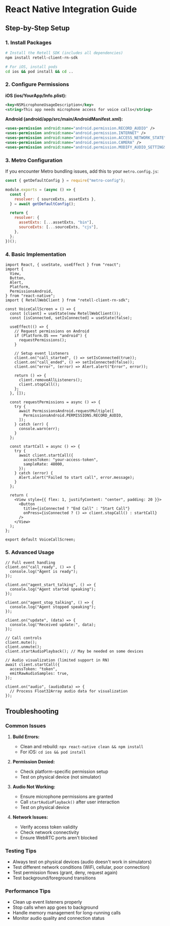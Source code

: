 # React Native Integration Guide

## Step-by-Step Setup

### 1. Install Packages

```bash
# Install the Retell SDK (includes all dependencies)
npm install retell-client-rn-sdk

# For iOS, install pods
cd ios && pod install && cd ..
```

### 2. Configure Permissions

**iOS (ios/YourApp/Info.plist):**

```xml
<key>NSMicrophoneUsageDescription</key>
<string>This app needs microphone access for voice calls</string>
```

**Android (android/app/src/main/AndroidManifest.xml):**

```xml
<uses-permission android:name="android.permission.RECORD_AUDIO" />
<uses-permission android:name="android.permission.INTERNET" />
<uses-permission android:name="android.permission.ACCESS_NETWORK_STATE" />
<uses-permission android:name="android.permission.CAMERA" />
<uses-permission android:name="android.permission.MODIFY_AUDIO_SETTINGS" />
```

### 3. Metro Configuration

If you encounter Metro bundling issues, add this to your `metro.config.js`:

```javascript
const { getDefaultConfig } = require("metro-config");

module.exports = (async () => {
  const {
    resolver: { sourceExts, assetExts },
  } = await getDefaultConfig();

  return {
    resolver: {
      assetExts: [...assetExts, "bin"],
      sourceExts: [...sourceExts, "cjs"],
    },
  };
})();
```

### 4. Basic Implementation

```tsx
import React, { useState, useEffect } from "react";
import {
  View,
  Button,
  Alert,
  Platform,
  PermissionsAndroid,
} from "react-native";
import { RetellWebClient } from "retell-client-rn-sdk";

const VoiceCallScreen = () => {
  const [client] = useState(new RetellWebClient());
  const [isConnected, setIsConnected] = useState(false);

  useEffect(() => {
    // Request permissions on Android
    if (Platform.OS === "android") {
      requestPermissions();
    }

    // Setup event listeners
    client.on("call_started", () => setIsConnected(true));
    client.on("call_ended", () => setIsConnected(false));
    client.on("error", (error) => Alert.alert("Error", error));

    return () => {
      client.removeAllListeners();
      client.stopCall();
    };
  }, []);

  const requestPermissions = async () => {
    try {
      await PermissionsAndroid.requestMultiple([
        PermissionsAndroid.PERMISSIONS.RECORD_AUDIO,
      ]);
    } catch (err) {
      console.warn(err);
    }
  };

  const startCall = async () => {
    try {
      await client.startCall({
        accessToken: "your-access-token",
        sampleRate: 48000,
      });
    } catch (error) {
      Alert.alert("Failed to start call", error.message);
    }
  };

  return (
    <View style={{ flex: 1, justifyContent: "center", padding: 20 }}>
      <Button
        title={isConnected ? "End Call" : "Start Call"}
        onPress={isConnected ? () => client.stopCall() : startCall}
      />
    </View>
  );
};

export default VoiceCallScreen;
```

### 5. Advanced Usage

```tsx
// Full event handling
client.on("call_ready", () => {
  console.log("Agent is ready");
});

client.on("agent_start_talking", () => {
  console.log("Agent started speaking");
});

client.on("agent_stop_talking", () => {
  console.log("Agent stopped speaking");
});

client.on("update", (data) => {
  console.log("Received update:", data);
});

// Call controls
client.mute();
client.unmute();
client.startAudioPlayback(); // May be needed on some devices

// Audio visualization (limited support in RN)
await client.startCall({
  accessToken: "token",
  emitRawAudioSamples: true,
});

client.on("audio", (audioData) => {
  // Process Float32Array audio data for visualization
});
```

## Troubleshooting

### Common Issues

1. **Build Errors:**

   - Clean and rebuild: `npx react-native clean && npm install`
   - For iOS: `cd ios && pod install`

2. **Permission Denied:**

   - Check platform-specific permission setup
   - Test on physical device (not simulator)

3. **Audio Not Working:**

   - Ensure microphone permissions are granted
   - Call `startAudioPlayback()` after user interaction
   - Test on physical device

4. **Network Issues:**
   - Verify access token validity
   - Check network connectivity
   - Ensure WebRTC ports aren't blocked

### Testing Tips

- Always test on physical devices (audio doesn't work in simulators)
- Test different network conditions (WiFi, cellular, poor connection)
- Test permission flows (grant, deny, request again)
- Test background/foreground transitions

### Performance Tips

- Clean up event listeners properly
- Stop calls when app goes to background
- Handle memory management for long-running calls
- Monitor audio quality and connection status
